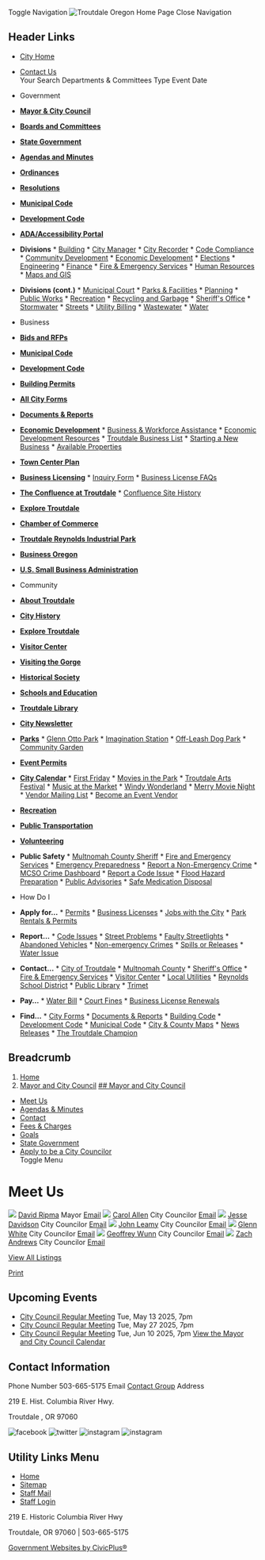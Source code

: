  Toggle Navigation  ![Troutdale Oregon Home Page](images/e210efb5f9654b65a8642eaf3df0f298c516d1b3da4974f0546608f9e94facdc.png)  Close Navigation 

## Header Links

 *   [City Home](https://www.troutdaleoregon.gov/)  
 *   [Contact Us](https://www.troutdaleoregon.gov/contact-us)  
 Your Search Departments & Committees Type Event Date 

 *  Government 
   *  [__Mayor & City Council__](https://www.troutdaleoregon.gov/node/98) 
   *  [__Boards and Committees__](https://www.troutdaleoregon.gov/node/3741) 
   *  [__State Government__](https://www.troutdaleoregon.gov/node/761) 
   *  [__Agendas and Minutes__](https://www.troutdaleoregon.gov/meetings/recent) 
   *  [__Ordinances__](https://www.troutdaleoregon.gov/ordinances) 
   *  [__Resolutions__](https://www.troutdaleoregon.gov/resolutions) 
   *  [__Municipal Code__](https://library.municode.com/or/troutdale/codes/code_of_ordinances) 
   *  [__Development Code__](https://library.municode.com/or/troutdale/codes/development_code) 
   *  [__ADA/Accessibility Portal__](https://www.troutdaleoregon.gov/node/13351) 
   *  __Divisions__ 
     *  [Building](https://www.troutdaleoregon.gov/node/5821) 
     *  [City Manager](https://www.troutdaleoregon.gov/node/9241) 
     *  [City Recorder](https://www.troutdaleoregon.gov/node/5811) 
     *  [Code Compliance](https://www.troutdaleoregon.gov/node/15701) 
     *  [Community Development](https://www.troutdaleoregon.gov/node/86) 
     *  [Economic Development](https://www.troutdaleoregon.gov/node/1541) 
     *  [Elections](https://www.troutdaleoregon.gov/node/16061) 
     *  [Engineering](https://www.troutdaleoregon.gov/node/5831) 
     *  [Finance](https://www.troutdaleoregon.gov/node/92) 
     *  [Fire & Emergency Services](https://www.greshamoregon.gov/fire-department/) 
     *  [Human Resources](https://www.troutdaleoregon.gov/node/17091) 
     *  [Maps and GIS](https://www.troutdaleoregon.gov/node/5701) 
   *  __Divisions (cont.)__ 
     *  [Municipal Court](https://www.troutdaleoregon.gov/node/1501) 
     *  [Parks & Facilities](https://www.troutdaleoregon.gov/node/1286) 
     *  [Planning](https://www.troutdaleoregon.gov/node/133) 
     *  [Public Works](https://www.troutdaleoregon.gov/node/149) 
     *  [Recreation](https://www.troutdaleoregon.gov/node/1521) 
     *  [Recycling and Garbage](https://www.troutdaleoregon.gov/node/10971) 
     *  [Sheriff's Office](https://www.mcso.us/) 
     *  [Stormwater](https://www.troutdaleoregon.gov/node/11031) 
     *  [Streets](https://www.troutdaleoregon.gov/node/13491) 
     *  [Utility Billing](https://www.troutdaleoregon.gov/node/871) 
     *  [Wastewater](https://www.troutdaleoregon.gov/node/1201) 
     *  [Water](https://www.troutdaleoregon.gov/node/901)  
 *  Business 
   *  [__Bids and RFPs__](https://www.troutdaleoregon.gov/rfps) 
   *  [__Municipal Code__](https://library.municode.com/or/troutdale/codes/code_of_ordinances) 
   *  [__Development Code__](https://www.troutdaleoregon.gov/node/8431) 
   *  [__Building Permits__](https://troutdaleor-energovpub.tylerhost.net/Apps/selfservice) 
   *  [__All City Forms__](https://www.troutdaleoregon.gov/forms) 
   *  [__Documents & Reports__](https://www.troutdaleoregon.gov/document-library) 
   *  [__Economic Development__](https://www.troutdaleoregon.gov/node/1541) 
     *  [Business & Workforce Assistance](https://www.troutdaleoregon.gov/node/1811) 
     *  [Economic Development Resources](https://www.troutdaleoregon.gov/mayorcitycouncil/page/meet-us/1821) 
     *  [Troutdale Business List](https://www.troutdaleoregon.gov/node/18048) 
     *  [Starting a New Business](https://www.troutdaleoregon.gov/node/18025) 
     *  [Available Properties](https://www.troutdaleoregon.gov/property-listings) 
   *  [__Town Center Plan__](https://www.troutdaleoregon.gov/node/13211) 
   *  [__Business Licensing__](https://www.troutdaleoregon.gov/node/18033) 
     *  [Inquiry Form](https://www.troutdaleoregon.gov/node/18529) 
     *  [Business License FAQs](https://www.troutdaleoregon.gov/node/9051) 
   *  [__The Confluence at Troutdale__](https://www.theconfluence.info/) 
     *  [Confluence Site History](https://www.troutdaleoregon.gov/node/40826) 
   *  [__Explore Troutdale__](https://www.exploretroutdale.com/) 
   *  [__Chamber of Commerce__](https://westcolumbiagorgechamber.com/) 
   *  [__Troutdale Reynolds Industrial Park__](https://www.portofportland.com/trip) 
   *  [__Business Oregon__](https://www.oregon.gov/biz/) 
   *  [__U.S. Small Business Administration__](https://www.sba.gov/)  
 *  Community 
   *  [__About Troutdale__](https://www.troutdaleoregon.gov/node/1831) 
   *  [__City History__](https://www.troutdaleoregon.gov/node/501) 
   *  [__Explore Troutdale__](https://www.exploretroutdale.com/) 
   *  [__Visitor Center__](https://www.exploretroutdale.com/get-here/gateway-to-the-gorge) 
   *  [__Visiting the Gorge__](https://www.exploretroutdale.com/get-here/visiting-multnomah-falls) 
   *  [__Historical Society__](https://www.troutdalehistory.org/) 
   *  [__Schools and Education__](https://www.troutdaleoregon.gov/node/41146) 
   *  [__Troutdale Library__](https://multcolib.org/library-location/troutdale) 
   *  [__City Newsletter__](https://www.troutdaleoregon.gov/node/666) 
   *  [__Parks__](https://www.troutdaleoregon.gov/node/17041) 
     *  [Glenn Otto Park](https://www.troutdaleoregon.gov/node/1341) 
     *  [Imagination Station](https://www.troutdaleoregon.gov/node/1331) 
     *  [Off-Leash Dog Park](https://www.troutdaleoregon.gov/node/18882) 
     *  [Community Garden](https://www.troutdaleoregon.gov/node/15161) 
   *  [__Event Permits__](https://www.troutdaleoregon.gov/node/17291) 
   *  [__City Calendar__](https://www.troutdaleoregon.gov/calendar) 
     *  [First Friday](https://www.troutdaleoregon.gov/node/17797) 
     *  [Movies in the Park](https://www.troutdaleoregon.gov/node/18526) 
     *  [Troutdale Arts Festival](https://troutdaleartsfestival.org/) 
     *  [Music at the Market](https://www.troutdaleoregon.gov/node/18826) 
     *  [Windy Wonderland](https://www.troutdaleoregon.gov/node/18328) 
     *  [Merry Movie Night](https://www.troutdaleoregon.gov/node/40376) 
     *  [Vendor Mailing List](https://www.troutdaleoregon.gov/node/18891) 
     *  [Become an Event Vendor](https://www.troutdaleoregon.gov/community/page/apply-be-event-vendor) 
   *  [__Recreation__](https://www.troutdaleoregon.gov/node/1521) 
   *  [__Public Transportation__](https://www.troutdaleoregon.gov/node/40671) 
   *  [__Volunteering__](https://www.troutdaleoregon.gov/node/2111) 
   *  __Public Safety__ 
     *  [Multnomah County Sheriff](https://www.mcso.us/) 
     *  [Fire and Emergency Services](https://www.greshamoregon.gov/fire-department/) 
     *  [Emergency Preparedness](https://www.troutdaleoregon.gov/node/2171) 
     *  [Report a Non-Emergency Crime](https://mcso.mycasenumber.us/) 
     *  [MCSO Crime Dashboard](https://www.mcso.us/reported-crime-data-dashboard) 
     *  [Report a Code Issue](https://www.troutdaleoregon.gov/node/15711) 
     *  [Flood Hazard Preparation](https://www.troutdaleoregon.gov/node/8391) 
     *  [Public Advisories](https://www.troutdaleoregon.gov/node/13821) 
     *  [Safe Medication Disposal](https://www.troutdaleoregon.gov/node/18616)  
 *  How Do I 
   *  __Apply for…__ 
     *  [Permits](https://www.troutdaleoregon.gov/node/14741) 
     *  [Business Licenses](https://www.troutdaleoregon.gov/node/18033) 
     *  [Jobs with the City](https://www.troutdaleoregon.gov/node/771) 
     *  [Park Rentals & Permits](https://www.troutdaleoregon.gov/node/816) 
   *  __Report…__ 
     *  [Code Issues](https://www.troutdaleoregon.gov/node/15711) 
     *  [Street Problems](https://troutdale-or.maps.arcgis.com/apps/webappviewer/index.html?id=7b6fd6d4023342458278511842433440) 
     *  [Faulty Streetlights](https://www.troutdaleoregon.gov/node/10921) 
     *  [Abandoned Vehicles](https://multnomahcounty.seamlessdocs.com/f/Abandoned/) 
     *  [Non-emergency Crimes](https://mcso.mycasenumber.us/) 
     *  [Spills or Releases](https://survey123.arcgis.com/share/545d0ac8a1de48f986a6606601f507ad) 
     *  [Water Issue](https://survey123.arcgis.com/share/93cc4f9cd0bd4519bd518a1fe3730a0c) 
   *  __Contact…__ 
     *  [City of Troutdale](https://www.troutdaleoregon.gov/contact-us) 
     *  [Multnomah County](https://www.multco.us/contact) 
     *  [Sheriff's Office](https://www.mcso.us/contact-us) 
     *  [Fire & Emergency Services](https://www.greshamoregon.gov/fire-department/) 
     *  [Visitor Center](https://www.troutdaleoregon.gov/node/2201) 
     *  [Local Utilities](https://www.troutdaleoregon.gov/node/11021) 
     *  [Reynolds School District](https://www.reynolds.k12.or.us/) 
     *  [Public Library](https://multcolib.org/hours-and-locations/troutdale-library) 
     *  [Trimet](https://support.trimet.org/hc/en-us) 
   *  __Pay…__ 
     *  [Water Bill](https://www.troutdaleoregon.gov/node/871) 
     *  [Court Fines](https://secure.xpressbillpay.com/portal/payment_forms/?id=MjEzMTU=) 
     *  [Business License Renewals](https://www.troutdaleoregon.gov/mayorcitycouncil/page/meet-us/www.xpressbillpay.com/) 
   *  __Find…__ 
     *  [City Forms](https://www.troutdaleoregon.gov/forms) 
     *  [Documents & Reports](https://www.troutdaleoregon.gov/document-library) 
     *  [Building Code](https://www.troutdaleoregon.gov/node/666) 
     *  [Development Code](https://www.troutdaleoregon.gov/node/8431) 
     *  [Municipal Code](https://library.municode.com/or/troutdale/codes/code_of_ordinances) 
     *  [City & County Maps](https://www.troutdaleoregon.gov/node/5741) 
     *  [News Releases](https://www.troutdaleoregon.gov/news) 
     *  [The Troutdale Champion](https://www.troutdaleoregon.gov/node/666)  

## Breadcrumb

 1.  [Home](https://www.troutdaleoregon.gov/) 
 1.  [Mayor and City Council](https://www.troutdaleoregon.gov/mayorcitycouncil) 
  [## Mayor and City Council](https://www.troutdaleoregon.gov/mayorcitycouncil)  

 *   [Meet Us](https://www.troutdaleoregon.gov/mayorcitycouncil/page/meet-us)  
 *   [Agendas & Minutes](https://www.troutdaleoregon.gov/meetings?field_smart_date_value_1=&field_smart_date_end_value=&combine=&department=98&boards-commissions=All)  
 *   [Contact](https://www.troutdaleoregon.gov/mayorcitycouncil)  
 *   [Fees & Charges](https://www.troutdaleoregon.gov/mayorcitycouncil/page/fees-charges)  
 *   [Goals](https://www.troutdaleoregon.gov/mayorcitycouncil/page/mayor-and-city-council-goals)  
 *   [State Government](https://www.troutdaleoregon.gov/mayorcitycouncil/page/state-government)  
 *   [Apply to be a City Councilor](https://www.troutdaleoregon.gov/executive/page/apply-be-city-councilor-0)  
 Toggle Menu 

#  Meet Us 

  ![](images/e2a6d93e567a7b51bc5536666631b01afbca0362a8be19a5980adbf68b9735d9.jpg)   [David Ripma](https://www.troutdaleoregon.gov/mayorcitycouncil/directory-listing/david-ripma)  Mayor  [Email](https://www.troutdaleoregon.gov/email-contact/node/7841/field_email/body_4_column_standard_photo)   ![](images/c2dd8e968de160de5bbe182e497fa7c375c8900385fb8ae34c8d844905d22d1d.png)   [Carol Allen](https://www.troutdaleoregon.gov/mayorcitycouncil/directory-listing/carol-allen)  City Councilor  [Email](https://www.troutdaleoregon.gov/email-contact/node/40696/field_email/body_4_column_standard_photo)   ![](images/f069e5f128c15212f8a8128e8eb2b9ab4cac97e2db52ebe336a2b2ac91d96e85.png)   [Jesse Davidson](https://www.troutdaleoregon.gov/mayorcitycouncil/directory-listing/jesse-davidson)  City Councilor  [Email](https://www.troutdaleoregon.gov/email-contact/node/40701/field_email/body_4_column_standard_photo)   ![](images/103549c893fd207dcb34f5fec0647bf941136a56a9983202cc81a9264d648099.png)   [John Leamy](https://www.troutdaleoregon.gov/mayorcitycouncil/directory-listing/john-leamy)  City Councilor  [Email](https://www.troutdaleoregon.gov/email-contact/node/40706/field_email/body_4_column_standard_photo)   ![](images/7590e2040fa43d93167b289858c9cc89da527ec01ef7cdefc82c64242e3ca98d.jpg)   [Glenn White](https://www.troutdaleoregon.gov/mayorcitycouncil/directory-listing/glenn-white)  City Councilor  [Email](https://www.troutdaleoregon.gov/email-contact/node/7871/field_email/body_4_column_standard_photo)   ![](images/e467e727e04fbf8d034aeb3dee8352bebd453ab6e75c05241cedd893ed13ecb8.jpg)   [Geoffrey Wunn](https://www.troutdaleoregon.gov/mayorcitycouncil/directory-listing/geoffrey-wunn)  City Councilor  [Email](https://www.troutdaleoregon.gov/email-contact/node/10711/field_email/body_4_column_standard_photo)   ![](images/c2dd8e968de160de5bbe182e497fa7c375c8900385fb8ae34c8d844905d22d1d.png)   [Zach Andrews](https://www.troutdaleoregon.gov/mayorcitycouncil/directory-listing/zach-andrews)  City Councilor  [Email](https://www.troutdaleoregon.gov/email-contact/node/40711/field_email/body_4_column_standard_photo)  

 [View All Listings](https://www.troutdaleoregon.gov/directory) 

  [Print](https://www.troutdaleoregon.gov/print/pdf/node/721)  

## Upcoming Events

 *   [City Council Regular Meeting](https://www.troutdaleoregon.gov/mayorcitycouncil/meeting/city-council-regular-meeting-110)  Tue, May 13 2025, 7pm 
 *   [City Council Regular Meeting](https://www.troutdaleoregon.gov/mayorcitycouncil/meeting/city-council-regular-meeting-111)  Tue, May 27 2025, 7pm 
 *   [City Council Regular Meeting](https://www.troutdaleoregon.gov/mayorcitycouncil/meeting/city-council-regular-meeting-112)  Tue, Jun 10 2025, 7pm 
  [View the Mayor and City Council Calendar](https://www.troutdaleoregon.gov/calendar?department=98)  

## Contact Information

 Phone Number 503-665-5175 Email  [Contact Group](https://www.troutdaleoregon.gov/email-contact/node/98/field_email/contact_information)  Address 

 219 E. Hist. Columbia River Hwy. 

 Troutdale , OR 97060 

  ![facebook](images/75cec44f2a9c4d58018e6ee1e2434cd6baca90e60e5f806430327e4ccacd311e.png)   ![twitter](images/f4ca87cf64cc4618c391ccab4a1ff1d1f7ccbfa3432e460b9d7901f1ccf6aa64.png)   ![instagram](images/815077c871ed99e1f5336a777f1a90182896df6d9b0d89568f3f5381c136e34e.png)   ![instagram](images/e5b41bc55be8db7c46e959cffa36986194342ec424c7626460926d1cc59b9ee7.png)  

## Utility Links Menu

 *  [Home](https://www.troutdaleoregon.gov/) 
 *  [Sitemap](https://www.troutdaleoregon.gov/sitemap) 
 *  [Staff Mail](https://outlook.office.com/mail) 
 *  [Staff Login](https://www.troutdaleoregon.gov/login?current=/) 

219 E. Historic Columbia River Hwy

Troutdale, OR 97060 | 503-665-5175

  [Government Websites by CivicPlus®](https://www.civicplus.com/)  